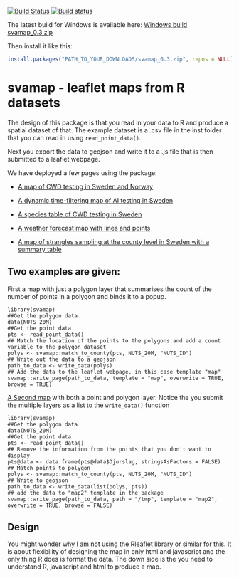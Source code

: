 [![Build Status](https://travis-ci.org/SVA-SE/svamap.svg?branch=master)](https://travis-ci.org/SVA-SE/svamap)
[![Build status](https://ci.appveyor.com/api/projects/status/t5tume57ympjqm3r?svg=true)](https://ci.appveyor.com/project/trosendal/svamap)


The latest build for Windows is available here:
[Windows build svamap\_0.3.zip](https://ci.appveyor.com/api/projects/trosendal/svamap/artifacts/svamap_0.3.zip)

Then install it like this:

```r
install.packages("PATH_TO_YOUR_DOWNLOADS/svamap_0.3.zip", repos = NULL)
```

# svamap - leaflet maps from R datasets

The design of this package is that you read in your data to R and
produce a spatial dataset of that. The example dataset is a .csv file
in the inst folder that you can read in using `read_point_data()`.

Next you export the data to geojson and write it to a .js file that is
then submitted to a leaflet webpage.

We have deployed a few pages using the package:

* <a target = "_blank" href = "http://www.sva.se/Maps/CWD_with_norway/map.html">A map of CWD testing in Sweden and Norway</a>

* <a target = "_blank" href = "http://www.sva.se/Maps/AI_timeslider/map.html">A dynamic time-filtering map of AI testing in Sweden</a>

* <a target = "_blank" href = "http://www.sva.se/Maps/CWD_species_table/table.html">A species table of CWD testing in Sweden</a>

* <a target = "_blank" href = "http://www.epi-cloud.org/vattern/830/map.html">A weather forecast map with lines and points</a>

* <a target = "_blank" href = "http://www.sva.se/smittlage/kvarkakarta">A map of strangles sampling at the county level in Sweden with a summary table</a>

## Two examples are given:

First a map with just a polygon layer that summarises the count of the
number of points in a polygon and binds it to a popup.

```{r eval = FALSE}
library(svamap)
##Get the polygon data
data(NUTS_20M)
##Get the point data
pts <- read_point_data()
## Match the location of the points to the polygons and add a count variable to the polygon dataset
polys <- svamap::match_to_county(pts, NUTS_20M, "NUTS_ID")
## Write out the data to a geojson
path_to_data <- write_data(polys)
## Add the data to the leaflet webpage, in this case template "map"
svamap::write_page(path_to_data, template = "map", overwrite = TRUE, browse = TRUE)
```

[A Second map](https://sva-se.github.io/svamap/map.html) with both a point and polygon layer. Notice the you
submit the multiple layers as a list to the `write_data()` function

```{r eval = FALSE}
library(svamap)
##Get the polygon data
data(NUTS_20M)
##Get the point data
pts <- read_point_data()
## Remove the information from the points that you don't want to display
pts@data <- data.frame(pts@data$Djurslag, stringsAsFactors = FALSE)
## Match points to polygon
polys <- svamap::match_to_county(pts, NUTS_20M, "NUTS_ID")
## Write to geojson
path_to_data <- write_data(list(polys, pts))
## add the data to "map2" template in the package
svamap::write_page(path_to_data, path = "/tmp", template = "map2", overwrite = TRUE, browse = FALSE)
```

## Design

You might wonder why I am not using the Rleaflet library or similar
for this. It is about flexibility of designing the map in only html
and javascript and the only thing R does is format the data. The down
side is the you need to understand R, javascript and html to produce a
map.
